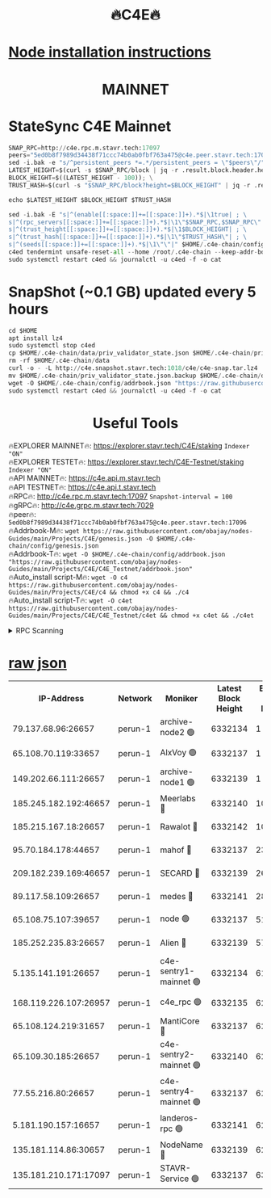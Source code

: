 <h1 align="center"> 🔥C4E🔥</h1>

[Node installation instructions](https://github.com/obajay/nodes-Guides/tree/main/Projects/C4E)
=

<h1 align="center"> MAINNET</h1>

# StateSync C4E Mainnet
```python
SNAP_RPC=http://c4e.rpc.m.stavr.tech:17097
peers="5ed0b8f7989d34438f71ccc74b0ab0fbf763a475@c4e.peer.stavr.tech:17096"
sed -i.bak -e "s/^persistent_peers *=.*/persistent_peers = \"$peers\"/" $HOME/.c4e-chain/config/config.toml
LATEST_HEIGHT=$(curl -s $SNAP_RPC/block | jq -r .result.block.header.height); \
BLOCK_HEIGHT=$((LATEST_HEIGHT - 100)); \
TRUST_HASH=$(curl -s "$SNAP_RPC/block?height=$BLOCK_HEIGHT" | jq -r .result.block_id.hash)

echo $LATEST_HEIGHT $BLOCK_HEIGHT $TRUST_HASH

sed -i.bak -E "s|^(enable[[:space:]]+=[[:space:]]+).*$|\1true| ; \
s|^(rpc_servers[[:space:]]+=[[:space:]]+).*$|\1\"$SNAP_RPC,$SNAP_RPC\"| ; \
s|^(trust_height[[:space:]]+=[[:space:]]+).*$|\1$BLOCK_HEIGHT| ; \
s|^(trust_hash[[:space:]]+=[[:space:]]+).*$|\1\"$TRUST_HASH\"| ; \
s|^(seeds[[:space:]]+=[[:space:]]+).*$|\1\"\"|" $HOME/.c4e-chain/config/config.toml
c4ed tendermint unsafe-reset-all --home /root/.c4e-chain --keep-addr-book
sudo systemctl restart c4ed && journalctl -u c4ed -f -o cat
```
# SnapShot (~0.1 GB) updated every 5 hours
```python
cd $HOME
apt install lz4
sudo systemctl stop c4ed
cp $HOME/.c4e-chain/data/priv_validator_state.json $HOME/.c4e-chain/priv_validator_state.json.backup
rm -rf $HOME/.c4e-chain/data
curl -o - -L http://c4e.snapshot.stavr.tech:1018/c4e/c4e-snap.tar.lz4 | lz4 -c -d - | tar -x -C $HOME/.c4e-chain --strip-components 2
mv $HOME/.c4e-chain/priv_validator_state.json.backup $HOME/.c4e-chain/data/priv_validator_state.json
wget -O $HOME/.c4e-chain/config/addrbook.json "https://raw.githubusercontent.com/obajay/nodes-Guides/main/Projects/C4E/addrbook.json"
sudo systemctl restart c4ed && journalctl -u c4ed -f -o cat
```
 <h1 align="center"> Useful Tools</h1>

🔥EXPLORER MAINNET🔥:  https://explorer.stavr.tech/C4E/staking            `Indexer "ON"` \
🔥EXPLORER TESTET🔥:   https://explorer.stavr.tech/C4E-Testnet/staking     `Indexer "ON"` \
🔥API MAINNET🔥:       https://c4e.api.m.stavr.tech \
🔥API TESTNET🔥:       https://c4e.api.t.stavr.tech \
🔥RPC🔥:               http://c4e.rpc.m.stavr.tech:17097                  `Snapshot-interval = 100` \
🔥gRPC🔥:              http://c4e.grpc.m.stavr.tech:7029 \
🔥peer🔥:              `5ed0b8f7989d34438f71ccc74b0ab0fbf763a475@c4e.peer.stavr.tech:17096` \
🔥Addrbook-M🔥:    ```wget https://raw.githubusercontent.com/obajay/nodes-Guides/main/Projects/C4E/genesis.json -O $HOME/.c4e-chain/config/genesis.json``` \
🔥Addrbook-T🔥:    ```wget -O $HOME/.c4e-chain/config/addrbook.json "https://raw.githubusercontent.com/obajay/nodes-Guides/main/Projects/C4E/C4E_Testnet/addrbook.json"``` \
🔥Auto_install script-M🔥: ```wget -O c4 https://raw.githubusercontent.com/obajay/nodes-Guides/main/Projects/C4E/c4 && chmod +x c4 && ./c4``` \
🔥Auto_install script-T🔥: ```wget -O c4et https://raw.githubusercontent.com/obajay/nodes-Guides/main/Projects/C4E/C4E_Testnet/c4et && chmod +x c4et && ./c4et```




<details>
<summary>RPC Scanning</summary>

<h2 align="center"> We scan nodes in real time every 4 hours. And we provide the final result of RPC endpoints.
We cannot influence the operation of these nodes in any way. </h2>


```python
If Voting Power is higher than 0 --> then the Node is a validator of the network and may be subject to attack and be a potential threat to the chain.
```
```python
We marked such validators with a red symbol
```

</details>

[raw json](https://rpc-check.c4e.stavr.tech/c4e/rpc-c4e-result.json)
=



<table><tr><th>IP-Address</th><th>Network</th><th>Moniker</th><th>Latest Block Height</th><th>Earliest Block Height</th><th>Catching Up</th><th>Tx Index</th><th>Voting Power</th><th>Scan Time</th></tr><tr><td>79.137.68.96:26657</td><td>perun-1</td><td>archive-node2 🟢</td><td>6332134</td><td>1</td><td>False</td><td>on</td><td>0</td><td>2023-12-17T21:39:30.964666024UTC</td></tr><tr><td>65.108.70.119:33657</td><td>perun-1</td><td>AlxVoy 🟢</td><td>6332137</td><td>1</td><td>False</td><td>on</td><td>0</td><td>2023-12-17T21:39:47.184411091UTC</td></tr><tr><td>149.202.66.111:26657</td><td>perun-1</td><td>archive-node1 🟢</td><td>6332139</td><td>1</td><td>False</td><td>on</td><td>0</td><td>2023-12-17T21:40:02.714950610UTC</td></tr><tr><td>185.245.182.192:46657</td><td>perun-1</td><td>Meerlabs 🔴</td><td>6332140</td><td>1051501</td><td>False</td><td>on</td><td>493550</td><td>2023-12-17T21:40:08.342830142UTC</td></tr><tr><td>185.215.167.18:26657</td><td>perun-1</td><td>Rawalot 🔴</td><td>6332142</td><td>1090501</td><td>False</td><td>on</td><td>579034</td><td>2023-12-17T21:40:19.518748708UTC</td></tr><tr><td>95.70.184.178:44657</td><td>perun-1</td><td>mahof 🔴</td><td>6332137</td><td>2342001</td><td>False</td><td>off</td><td>1357006</td><td>2023-12-17T21:39:46.425602928UTC</td></tr><tr><td>209.182.239.169:46657</td><td>perun-1</td><td>SECARD 🔴</td><td>6332139</td><td>2616101</td><td>False</td><td>off</td><td>675729</td><td>2023-12-17T21:40:00.350832626UTC</td></tr><tr><td>89.117.58.109:26657</td><td>perun-1</td><td>medes 🔴</td><td>6332141</td><td>2826001</td><td>False</td><td>off</td><td>471345</td><td>2023-12-17T21:40:14.756674632UTC</td></tr><tr><td>65.108.75.107:39657</td><td>perun-1</td><td>node 🟢</td><td>6332137</td><td>5198801</td><td>False</td><td>on</td><td>0</td><td>2023-12-17T21:39:49.561462053UTC</td></tr><tr><td>185.252.235.83:26657</td><td>perun-1</td><td>Alien 🔴</td><td>6332139</td><td>5736001</td><td>False</td><td>on</td><td>380508</td><td>2023-12-17T21:40:03.536891424UTC</td></tr><tr><td>5.135.141.191:26657</td><td>perun-1</td><td>c4e-sentry1-mainnet 🟢</td><td>6332134</td><td>6198001</td><td>False</td><td>on</td><td>0</td><td>2023-12-17T21:39:30.604140016UTC</td></tr><tr><td>168.119.226.107:26957</td><td>perun-1</td><td>c4e_rpc 🟢</td><td>6332135</td><td>6232135</td><td>False</td><td>on</td><td>0</td><td>2023-12-17T21:39:39.442854087UTC</td></tr><tr><td>65.108.124.219:31657</td><td>perun-1</td><td>MantiCore 🔴</td><td>6332137</td><td>6232137</td><td>False</td><td>off</td><td>837663</td><td>2023-12-17T21:39:45.950649070UTC</td></tr><tr><td>65.109.30.185:26657</td><td>perun-1</td><td>c4e-sentry2-mainnet 🟢</td><td>6332140</td><td>6238301</td><td>False</td><td>on</td><td>0</td><td>2023-12-17T21:40:08.003652295UTC</td></tr><tr><td>77.55.216.80:26657</td><td>perun-1</td><td>c4e-sentry4-mainnet 🟢</td><td>6332137</td><td>6241001</td><td>False</td><td>on</td><td>0</td><td>2023-12-17T21:39:46.812078177UTC</td></tr><tr><td>5.181.190.157:16657</td><td>perun-1</td><td>landeros-rpc 🟢</td><td>6332141</td><td>6278001</td><td>False</td><td>on</td><td>0</td><td>2023-12-17T21:40:19.190236935UTC</td></tr><tr><td>135.181.114.86:30657</td><td>perun-1</td><td>NodeName 🔴</td><td>6332139</td><td>6284301</td><td>False</td><td>off</td><td>333717</td><td>2023-12-17T21:40:03.102475077UTC</td></tr><tr><td>135.181.210.171:17097</td><td>perun-1</td><td>STAVR-Service 🟢</td><td>6332137</td><td>6328501</td><td>False</td><td>on</td><td>0</td><td>2023-12-17T21:39:51.937888214UTC</td></tr></table>
